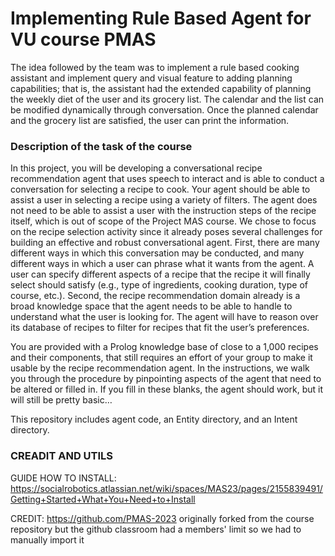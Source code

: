 # Implementing Rule Based Agent for VU course PMAS

The idea followed by the team was to implement a rule based cooking assistant and implement query and visual feature to adding planning capabilities; that is, the assistant had the extended capability of planning the weekly diet of the user and its grocery list. The calendar and the list can be modified dynamically through conversation. Once the planned calendar and the grocery list are satisfied, the user can print the information.


### Description of the task of the course

In this project, you will be developing a conversational recipe recommendation agent that uses speech to interact and is able to conduct a conversation for selecting a recipe to cook.  Your agent should be able to assist a user in selecting a recipe using a variety of filters. The agent does not need to be able to assist a user  with the instruction steps of the recipe itself, which is out of scope of the Project MAS course. We chose to focus on the recipe selection activity since it already poses several challenges for building an effective and robust conversational agent. First, there are many different ways in which this conversation may be conducted, and many different ways in which a user can phrase what it wants from the agent. A user can specify different aspects of a recipe that the recipe it will finally select should satisfy (e.g., type of ingredients, cooking duration, type of course, etc.). Second, the recipe recommendation domain already is a broad knowledge space that the agent needs to be able to handle to understand what the user is looking for. The agent will have to reason over its database of recipes to filter for recipes that fit the user’s preferences.

You are provided with a Prolog knowledge base of close to a 1,000 recipes and their components, that still requires an effort of your group to make it usable by the recipe recommendation agent. In the instructions, we walk you through the procedure by pinpointing aspects of the agent that need to be altered or filled in. If you fill in these blanks, the agent should work, but it will still be pretty basic… 

This repository includes agent code, an Entity directory, and an Intent directory.

### CREADIT AND UTILS

GUIDE HOW TO INSTALL: https://socialrobotics.atlassian.net/wiki/spaces/MAS23/pages/2155839491/Getting+Started+What+You+Need+to+Install

CREDIT: https://github.com/PMAS-2023 originally forked from the course repository but the github classroom had a members' limit so we had to manually import it
